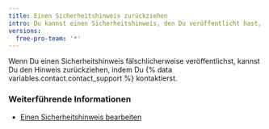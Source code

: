 ```yaml
---
title: Einen Sicherheitshinweis zurückziehen
intro: Du kannst einen Sicherheitshinweis, den Du veröffentlicht hast, auch wieder zurückziehen.
versions:
  free-pro-team: '*'
---
```


Wenn Du einen Sicherheitshinweis fälschlicherweise veröffentlichst, kannst Du den Hinweis zurückziehen, indem Du {% data variables.contact.contact_support %} kontaktierst.

### Weiterführende Informationen

- [Einen Sicherheitshinweis bearbeiten](/github/managing-security-vulnerabilities/editing-a-security-advisory)
